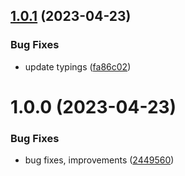 ## [1.0.1](https://github.com/TopGunBuild/topgun-jsonwebtoken/compare/v1.0.0...v1.0.1) (2023-04-23)


### Bug Fixes

* update typings ([fa86c02](https://github.com/TopGunBuild/topgun-jsonwebtoken/commit/fa86c02bab60d77dc1340aef882ccdd0a8d56e0b))

# 1.0.0 (2023-04-23)


### Bug Fixes

* bug fixes, improvements ([2449560](https://github.com/TopGunBuild/topgun-jsonwebtoken/commit/2449560309213d9f7beaf4b0c4c1afcc8cecc33a))
